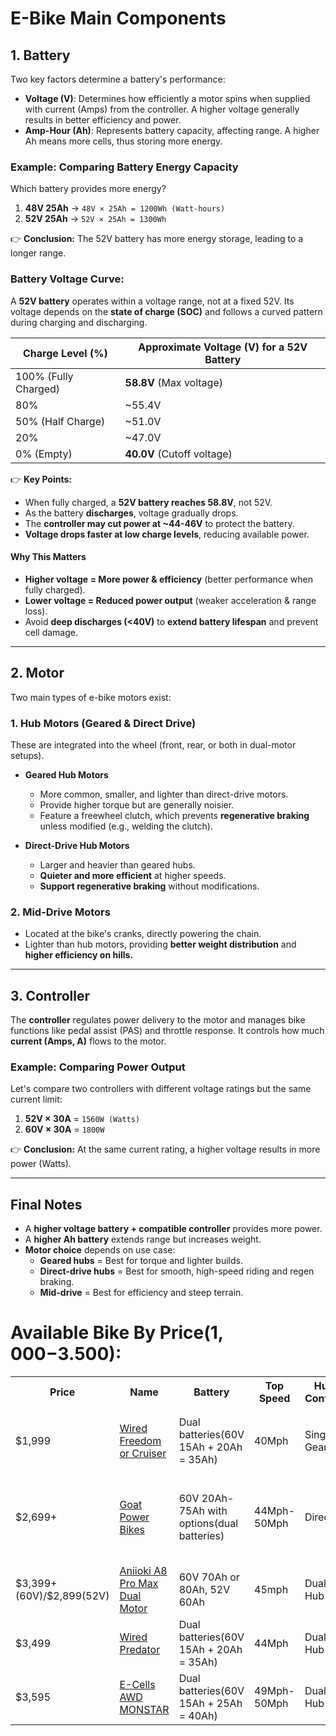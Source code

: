 # **E-Bike Main Components**  

## **1. Battery**  
Two key factors determine a battery's performance:  
- **Voltage (V)**: Determines how efficiently a motor spins when supplied with current (Amps) from the controller. A higher voltage generally results in better efficiency and power.  
- **Amp-Hour (Ah)**: Represents battery capacity, affecting range. A higher Ah means more cells, thus storing more energy.  

### **Example: Comparing Battery Energy Capacity**  
Which battery provides more energy?  

1. **48V 25Ah** → `48V × 25Ah = 1200Wh (Watt-hours)`  
2. **52V 25Ah** → `52V × 25Ah = 1300Wh`  

👉 **Conclusion:** The 52V battery has more energy storage, leading to a longer range.  

### **Battery Voltage Curve**: 

A **52V battery** operates within a voltage range, not at a fixed 52V. Its voltage depends on the **state of charge (SOC)** and follows a curved pattern during charging and discharging.  

| **Charge Level (%)** | **Approximate Voltage (V) for a 52V Battery** |
|----------------------|--------------------------------|
| 100% (Fully Charged) | **58.8V** (Max voltage) |
| 80% | ~55.4V |
| 50% (Half Charge) | ~51.0V |
| 20% | ~47.0V |
| 0% (Empty) | **40.0V** (Cutoff voltage) |

👉 **Key Points:**  
- When fully charged, a **52V battery reaches 58.8V**, not 52V.  
- As the battery **discharges**, voltage gradually drops.  
- The **controller may cut power at ~44-46V** to protect the battery.  
- **Voltage drops faster at low charge levels**, reducing available power.  

#### **Why This Matters**  
- **Higher voltage = More power & efficiency** (better performance when fully charged).  
- **Lower voltage = Reduced power output** (weaker acceleration & range loss).  
- Avoid **deep discharges (<40V)** to **extend battery lifespan** and prevent cell damage.  

---

## **2. Motor**  
Two main types of e-bike motors exist:  

### **1. Hub Motors (Geared & Direct Drive)**  
These are integrated into the wheel (front, rear, or both in dual-motor setups).  

- **Geared Hub Motors**  
  - More common, smaller, and lighter than direct-drive motors.  
  - Provide higher torque but are generally noisier.  
  - Feature a freewheel clutch, which prevents **regenerative braking** unless modified (e.g., welding the clutch).  

- **Direct-Drive Hub Motors**  
  - Larger and heavier than geared hubs.  
  - **Quieter and more efficient** at higher speeds.  
  - **Support regenerative braking** without modifications.  

### **2. Mid-Drive Motors**  
- Located at the bike's cranks, directly powering the chain.  
- Lighter than hub motors, providing **better weight distribution** and **higher efficiency on hills.**  

---

## **3. Controller**  
The **controller** regulates power delivery to the motor and manages bike functions like pedal assist (PAS) and throttle response. It controls how much **current (Amps, A)** flows to the motor.  

### **Example: Comparing Power Output**  
Let's compare two controllers with different voltage ratings but the same current limit:  

1. **52V × 30A** = `1560W (Watts)`  
2. **60V × 30A** = `1800W`  

👉 **Conclusion:** At the same current rating, a higher voltage results in more power (Watts).  

---

## **Final Notes**  
- A **higher voltage battery + compatible controller** provides more power.  
- A **higher Ah battery** extends range but increases weight.  
- **Motor choice** depends on use case:  
  - **Geared hubs** = Best for torque and lighter builds.  
  - **Direct-drive hubs** = Best for smooth, high-speed riding and regen braking.  
  - **Mid-drive** = Best for efficiency and steep terrain.

# **Available Bike By Price($1,000-$3.500):**
<table>
    <tr>
        <th>Price</th>
        <th>Name</th>
        <th>Battery</th>
        <th>Top Speed</th>
        <th>Hubmotor Configuration</th>
        <th>Note</th>
    </tr>
    <tr>
        <td></td>
        <td></td>
        <td></td>
        <td></td>
        <td></td>
        <td></td>
    </tr>
    <tr>
        <td></td>
        <td></td>
        <td></td>
        <td></td>
        <td></td>
        <td></td>
    </tr>
    <tr>
        <td>$1,999</td>
        <td><a href="https://wiredebikes.com/collections/wired-electric-bicycles">Wired Freedom or Cruiser</a></td>
        <td>Dual batteries(60V 15Ah + 20Ah = 35Ah)</td>
        <td>40Mph</td>
        <td>Single Rear Geared Hub</td>
        <td>26 inch tires</td>
    </tr>
    <tr>
        <td></td>
        <td></td>
        <td></td>
        <td></td>
        <td></td>
        <td></td>
    </tr>
    <tr>
        <td>$2,699+</td>
        <td><a href="https://www.goatpowerbikes.com/collections/all-products">Goat Power Bikes</a></td>
        <td>60V 20Ah-75Ah with options(dual batteries)</td>
        <td>44Mph-50Mph</td>
        <td>Direct-Drive</td>
        <td>Has 3 bike sytles available(Motor Goat, Power Goat and Billy Goat, 20 inch tires)</td>
    </tr>
    <tr>
        <td>$3,399+(60V)/$2,899(52V)</td>
        <td><a href="https://aniioki.com/products/a8-pro-max-dual-motor-ebike">Aniioki A8 Pro Max Dual Motor</a></td>
        <td>60V 70Ah or 80Ah, 52V 60Ah</td>
        <td>45mph</td>
        <td>Dual Direct Hub</td>
        <td>The controller may not support regen, 20 inch tires</td>
    </tr>
    <tr>
        <td>$3,499</td>
        <td><a href="https://wiredebikes.com/products/wired-predator">Wired Predator</a></td>
        <td>Dual batteries(60V 15Ah + 20Ah = 35Ah)</td>
        <td>44Mph</td>
        <td>Dual Geared Hub</td>
        <td>26 inch tires</td>
    </tr>
    <tr>
        <td>$3,595</td>
        <td><a href="https://ecells.com/product/ecells-awd-monstar-3000w-60v-80-amp-e-bike/">E-Cells AWD MONSTAR</a></td>
        <td>Dual batteries(60V 15Ah + 25Ah = 40Ah)</td>
        <td>49Mph-50Mph</td>
        <td>Dual Geared Hub</td>
        <td>26inch tires</td>
    </tr>

    

</table>

